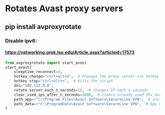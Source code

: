 # Rotates Avast proxy servers

## pip install avproxyrotate

### Disable ipv6:

#### https://networking.grok.lsu.edu/Article.aspx?articleid=17573

```python
from avproxyrotate import start_avast
start_avast(
    sleeptime_reconnect=3,
    hotkey_change="ctrl+alt+m",  # Changes the proxy server via hotkey
    hotkey_stop="ctrl+alt+n",  # Kills the script
    dns="100.122.0.0",
    rotate_server_each_n_seconds=15,  # changes IP each n seconds
    clear_used_ips_after_n_seconds=3600,  # clears already used IPs during proxy rotation
    path_app=r"C:\Program Files\Avast Software\SecureLine VPN",  # install folder
    path_data=r"C:\ProgramData\Avast Software\SecureLine VPN",  # App data - IPs and tlsdomain are extracted from log files, that means, before you use this function, you have to connect to some avast servers using their app
)
```